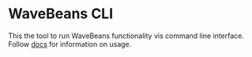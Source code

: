 WaveBeans CLI
=====

This the tool to run WaveBeans functionality vis command line interface. Follow [docs](docs/readme.md) for information on usage.
